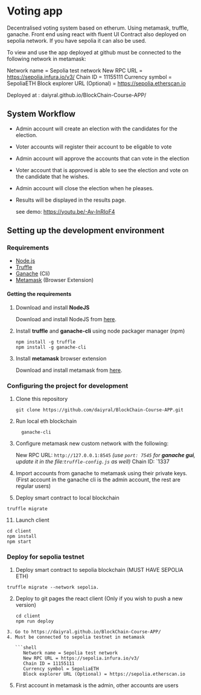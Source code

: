 # Voting app
Decentralised voting system based on etherum. 
Using metamask, truffle, ganache.
Front end using react with fluent UI
Contract also deployed on sepolia network. If you have sepolia it can also be used.

To view and use the app deployed at github must be connected to the following network in metamask:

Network name = Sepolia test network
New RPC URL = https://sepolia.infura.io/v3/
Chain ID = 11155111
Currency symbol = SepoliaETH
Block explorer URL (Optional) = https://sepolia.etherscan.io

Deployed at : daiyral.github.io/BlockChain-Course-APP/

## System Workflow
- Admin account will create an election with the candidates for the election.
- Voter accounts will register their account to be eligable to vote
- Admin account will approve the accounts that can vote in the election
- Voter account that is approved is able to see the election and vote on the candidate that he wishes.
- Admin account will close the election when he pleases.
- Results will be displayed in the results page.

  see demo: https://youtu.be/-Av-InRIoF4

  
## Setting up the development environment

### Requirements

- [Node.js](https://nodejs.org)
- [Truffle](https://www.trufflesuite.com/truffle)
- [Ganache](https://github.com/trufflesuite/ganache-cli) (Cli)
- [Metamask](https://metamask.io/) (Browser Extension)

#### Getting the requirements

1. Download and install **NodeJS**

   Download and install NodeJS from [here](https://nodejs.org/en/download/ "Go to official NodeJS download page.").

2. Install **truffle** and **ganache-cli** using node packager manager (npm)

   ```shell
   npm install -g truffle
   npm install -g ganache-cli
   ```

3. Install **metamask** browser extension

   Download and install metamask from [here](https://metamask.io/download "Go to official metamask download page.").

### Configuring the project for development

1. Clone this repository
   
   ```git clone https://github.com/daiyral/BlockChain-Course-APP.git```
   
3. Run local eth blockchain
   
   ```shell
     ganache-cli
   ```
   
5. Configure metamask new custom network with the following:
   
     New RPC URL: `http://127.0.0.1:8545` *(use `port: 7545` for **ganache gui**, update it in the file:`truffle-config.js` as well)*
     Chain ID: `1337
   
7. Import accounts from ganache to metamask using their private keys. (First account in the ganache cli is the admin account, the rest are regular users)
   
9. Deploy smart contract to local blockchain
    
  ``` shell
  truffle migrate
```
  
11. Launch client
    
   ```shell
   cd client
   npm install
   npm start
  ```

### Deploy for sepolia testnet

1. Deploy smart contract to sepolia blockchain (MUST HAVE SEPOLIA ETH)
    
  ``` shell
  truffle migrate --network sepolia.
```
  
2. Deploy to git pages the react client (Only if you wish to push a new version)
    
   ```shell
   cd client
   npm run deploy
```
3. Go to https://daiyral.github.io/BlockChain-Course-APP/
4. Must be connected to sepolia testnet in metamask

   ```shell
      Network name = Sepolia test network
      New RPC URL = https://sepolia.infura.io/v3/
      Chain ID = 11155111
      Currency symbol = SepoliaETH
      Block explorer URL (Optional) = https://sepolia.etherscan.io
  ```
5. First account in metamask is the admin, other accounts are users
